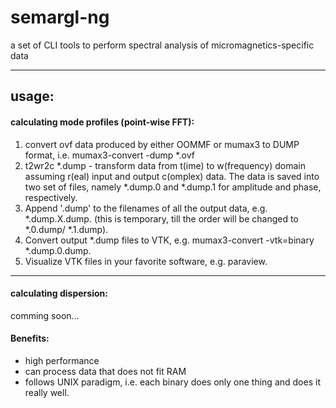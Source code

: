 # semargl-ng
a set of CLI tools to perform spectral analysis of micromagnetics-specific data
___

## usage:

#### calculating mode profiles (point-wise FFT):

1. convert ovf data produced by either OOMMF or mumax3 to DUMP format, i.e. mumax3-convert -dump *.ovf
2. t2wr2c *.dump - transform data from t(ime) to w(frequency) domain assuming r(eal) input and output c(omplex) data. The data is saved into two set of files, namely *.dump.0 and *.dump.1 for amplitude and phase, respectively.
3. Append '.dump' to the filenames of all the output data, e.g. *.dump.X.dump. (this is temporary, till the order will be changed to *.0.dump/ *.1.dump).
4. Convert output *.dump files to VTK, e.g. mumax3-convert -vtk=binary *.dump.0.dump.
5. Visualize VTK files in your favorite software, e.g. paraview.

___
#### calculating dispersion:

comming soon...

#### Benefits:

- high performance
- can process data that does not fit RAM
- follows UNIX paradigm, i.e. each binary does only one thing and does it really well.
